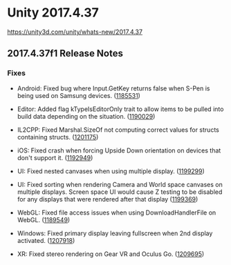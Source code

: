 # Unity 2017.4.37
https://unity3d.com/unity/whats-new/2017.4.37

## 2017.4.37f1 Release Notes


### Fixes
<ul>
<li><p>Android: Fixed bug where Input.GetKey returns false when S-Pen is being used on Samsung devices. (<a href="https://issuetracker.unity3d.com/issues/android-input-dot-getkey-returns-false-when-when-s-pen-is-being-used-on-samsung-device">1185531</a>)</p></li>
<li><p>Editor: Added flag kTypeIsEditorOnly trait to allow items to be pulled into build data depending on the situation. (<a href="https://issuetracker.unity3d.com/issues/preview-animation-clip-are-included-in-the-asset-bundle-using-scripting-build-pipeline">1190029</a>)</p></li>
<li><p>IL2CPP: Fixed Marshal.SizeOf not computing correct values for structs containing structs. (<a href="https://issuetracker.unity3d.com/issues/il2cpp-marshal-dot-offsetof-returns-incorrect-offset-for-vector3">1201175</a>)</p></li>
<li><p>iOS: Fixed crash when forcing Upside Down orientation on devices that don't support it. (<a href="https://issuetracker.unity3d.com/issues/ios-build-crashes-when-orientation-is-set-to-portrait-upside-down-on-devices-without-home-button">1192949</a>)</p></li>
<li><p>UI: Fixed nested canvases when using multiple display. (<a href="https://issuetracker.unity3d.com/issues/dropdown-list-is-not-aligned-with-the-dropdown-field-in-standalone-build-when-using-multiple-screens-with-different-resolutions">1199299</a>)</p></li>
<li><p>UI: Fixed sorting when rendering Camera and World space canvases on multiple displays. Screen space UI would cause Z testing to be disabled for any displays that were rendered after that display (<a href="https://issuetracker.unity3d.com/issues/in-build-world-space-canvases-incorrectly-render-on-top-of-everything-when-multiple-displays-and-multiple-canvases-are-present">1199369</a>)</p></li>
<li><p>WebGL: Fixed file access issues when using DownloadHandlerFile on WebGL. (<a href="https://issuetracker.unity3d.com/issues/webgl-file-context-is-not-saved-when-downloading-it-with-webrequest-downloadhandlerfile-on-webgl-builds">1189549</a>)</p></li>
<li><p>Windows: Fixed primary display leaving fullscreen when 2nd display activated. (<a href="https://issuetracker.unity3d.com/issues/original-window-doesnt-enter-fullscreen-mode-when-launching-with-second-display-activated">1207918</a>)</p></li>
<li><p>XR: Fixed stereo rendering on Gear VR and Oculus Go. (<a href="https://issuetracker.unity3d.com/issues/stereoscopic-rendering-broken-on-2019-dot-2-14-plus-on-oculus-go">1209695</a>)</p></li>
</ul>

